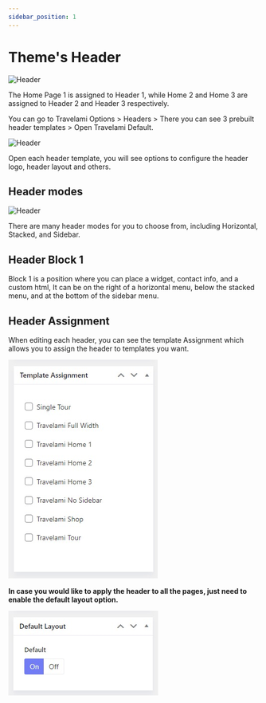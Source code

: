 ```yaml
---
sidebar_position: 1
---
```

# Theme's Header

![Header](./img/header.avif)

The Home Page 1 is assigned to Header 1, while Home 2 and Home 3 are assigned to Header 2 and Header 3 respectively. 

You can go to Travelami Options > Headers > There you can see 3 prebuilt header templates > Open Travelami Default.

![Header](./img/list-header.avif)

Open each header template, you will see options to configure the header logo, header layout and others.

## Header modes

![Header](./img/header-mode.avif)

There are many header modes for you to choose from, including Horizontal, Stacked, and Sidebar.

## Header Block 1

Block 1 is a position where you can place a widget, contact info, and a custom html, It can be on the right of a horizontal menu, below the stacked menu, and at the bottom of the sidebar menu.

## Header Assignment

When editing each header, you can see the template Assignment which allows you to assign the header to templates you want. 

![Header](./img/header-assign.jpeg)

**In case you would like to apply the header to all the pages, just need to enable the default layout option.** 

![Header](./img/header-default.jpeg)


